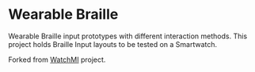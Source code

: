 # Wearable Braille

Wearable Braille input prototypes with different interaction methods. This project holds Braille Input layouts to be tested on a Smartwatch.

Forked from [WatchMI](https://github.com/tcboy88/WatchMI) project.
